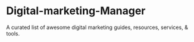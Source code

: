 # Digital-marketing-Manager
A curated list of awesome digital marketing guides, resources, services, &amp; tools.
